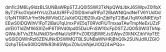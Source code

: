 dm1lc3M6Ly9ldzBLSUNBaWRpSTZJQ0l5SWl3TkNpQWdJbkJ6SWpvZ0l1bXByT2FkcGVpbHYrUzZtaUlzRFFvZ0lDSmhaR1FpT2lBaWNIQndNeTV6YUdOdU1pNTRiR1JrYm5NdWVIbDZJaXdOQ2lBZ0luQnZjblFpT2lBaU1qWXdNREVpTEEwS0lDQWlhV1FpT2lBaU1qUmxPVE5qT0RVdFlUTmxaaTAwTmpNeExUZzFaVEl0TldZM1l6SXlZelF6TlRVd0lpd05DaUFnSW1GcFpDSTZJQ0l5SWl3TkNpQWdJbTVsZENJNklDSm9NaUlzRFFvZ0lDSjBlWEJsSWpvZ0ltNXZibVVpTEEwS0lDQWlhRzl6ZENJNklDSWlMQTBLSUNBaWNHRjBhQ0k2SUNJdllUZGlOQzhpTEEwS0lDQWlkR3h6SWpvZ0luUnNjeUlOQ24wPQo=
